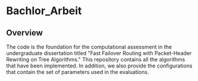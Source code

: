 # Bachlor_Arbeit
## Overview
The code is the foundation for the computational assessment in the undergraduate dissertation titled "Fast Failover Routing with Packet-Header Rewriting on Tree Algorithms." This repository contains all the algorithms that have been implemented. In addition, we also provide the configurations that contain the set of parameters used in the evaluations.
